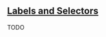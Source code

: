 ## [Labels and Selectors](https://kubernetes.io/docs/concepts/overview/working-with-objects/labels/)

TODO
